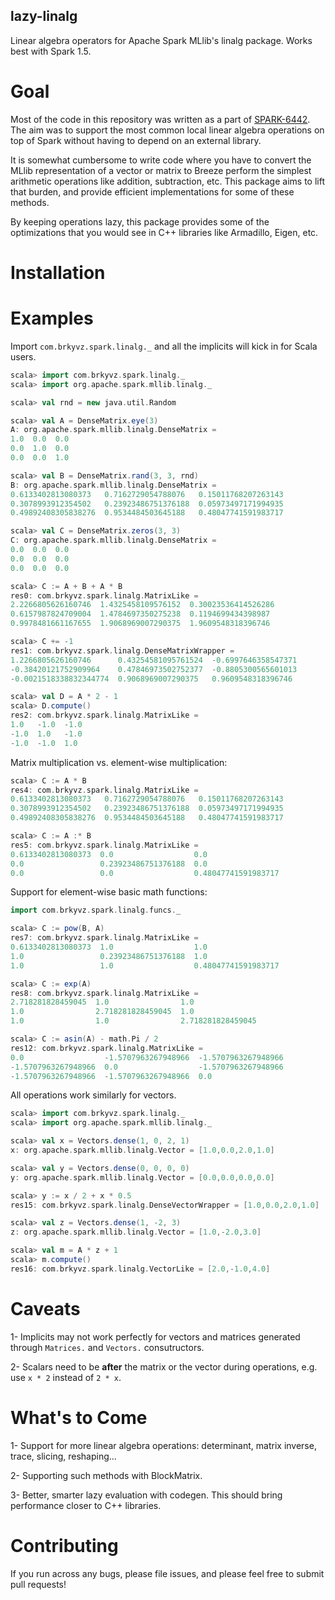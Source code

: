 lazy-linalg
-----------

Linear algebra operators for Apache Spark MLlib's linalg package. Works best with Spark 1.5.

Goal
====

Most of the code in this repository was written as a part of
[SPARK-6442](https://issues.apache.org/jira/browse/SPARK-6442). The aim was to support the most
common local linear algebra operations on top of Spark without having to depend on an external
library.

It is somewhat cumbersome to write code where you have to convert the MLlib representation of a
vector or matrix to Breeze perform the simplest arithmetic operations like addition, subtraction, etc.
This package aims to lift that burden, and provide efficient implementations for some of these methods.

By keeping operations lazy, this package provides some of the optimizations that you would see
in C++ libraries like Armadillo, Eigen, etc.

Installation
============



Examples
========

Import `com.brkyvz.spark.linalg._` and all the implicits will kick in for Scala users.

```scala
scala> import com.brkyvz.spark.linalg._
scala> import org.apache.spark.mllib.linalg._

scala> val rnd = new java.util.Random

scala> val A = DenseMatrix.eye(3)
A: org.apache.spark.mllib.linalg.DenseMatrix =
1.0  0.0  0.0
0.0  1.0  0.0
0.0  0.0  1.0

scala> val B = DenseMatrix.rand(3, 3, rnd)
B: org.apache.spark.mllib.linalg.DenseMatrix =
0.6133402813080373   0.7162729054788076   0.15011768207263143
0.3078993912354502   0.23923486751376188  0.05973497171994935
0.49892408305838276  0.9534484503645188   0.48047741591983717

scala> val C = DenseMatrix.zeros(3, 3)
C: org.apache.spark.mllib.linalg.DenseMatrix =
0.0  0.0  0.0
0.0  0.0  0.0
0.0  0.0  0.0

scala> C := A + B + A * B
res0: com.brkyvz.spark.linalg.MatrixLike =
2.2266805626160746  1.4325458109576152  0.30023536414526286
0.6157987824709004  1.4784697350275238  0.1194699434398987
0.9978481661167655  1.9068969007290375  1.9609548318396746

scala> C += -1
res1: com.brkyvz.spark.linalg.DenseMatrixWrapper =
1.2266805626160746      0.43254581095761524  -0.6997646358547371
-0.38420121752909964    0.47846973502752377  -0.8805300565601013
-0.0021518338832344774  0.9068969007290375   0.9609548318396746

scala> val D = A * 2 - 1
scala> D.compute()
res2: com.brkyvz.spark.linalg.MatrixLike =
1.0   -1.0  -1.0
-1.0  1.0   -1.0
-1.0  -1.0  1.0
```

Matrix multiplication vs. element-wise multiplication:

```scala
scala> C := A * B
res4: com.brkyvz.spark.linalg.MatrixLike =
0.6133402813080373   0.7162729054788076   0.15011768207263143
0.3078993912354502   0.23923486751376188  0.05973497171994935
0.49892408305838276  0.9534484503645188   0.48047741591983717

scala> C := A :* B
res5: com.brkyvz.spark.linalg.MatrixLike =
0.6133402813080373  0.0                  0.0
0.0                 0.23923486751376188  0.0
0.0                 0.0                  0.48047741591983717
```

Support for element-wise basic math functions:

```scala
import com.brkyvz.spark.linalg.funcs._

scala> C := pow(B, A)
res7: com.brkyvz.spark.linalg.MatrixLike =
0.6133402813080373  1.0                  1.0
1.0                 0.23923486751376188  1.0
1.0                 1.0                  0.48047741591983717

scala> C := exp(A)
res8: com.brkyvz.spark.linalg.MatrixLike =
2.718281828459045  1.0                1.0
1.0                2.718281828459045  1.0
1.0                1.0                2.718281828459045

scala> C := asin(A) - math.Pi / 2
res12: com.brkyvz.spark.linalg.MatrixLike =
0.0                  -1.5707963267948966  -1.5707963267948966
-1.5707963267948966  0.0                  -1.5707963267948966
-1.5707963267948966  -1.5707963267948966  0.0
```

All operations work similarly for vectors.

```scala
scala> import com.brkyvz.spark.linalg._
scala> import org.apache.spark.mllib.linalg._

scala> val x = Vectors.dense(1, 0, 2, 1)
x: org.apache.spark.mllib.linalg.Vector = [1.0,0.0,2.0,1.0]

scala> val y = Vectors.dense(0, 0, 0, 0)
y: org.apache.spark.mllib.linalg.Vector = [0.0,0.0,0.0,0.0]

scala> y := x / 2 + x * 0.5
res15: com.brkyvz.spark.linalg.DenseVectorWrapper = [1.0,0.0,2.0,1.0]

scala> val z = Vectors.dense(1, -2, 3)
z: org.apache.spark.mllib.linalg.Vector = [1.0,-2.0,3.0]

scala> val m = A * z + 1
scala> m.compute()
res16: com.brkyvz.spark.linalg.VectorLike = [2.0,-1.0,4.0]
```

Caveats
=======

1- Implicits may not work perfectly for vectors and matrices generated through `Matrices.` and
`Vectors.` consutructors.

2- Scalars need to be **after** the matrix or the vector during operations, e.g. use `x * 2` instead
 of `2 * x`.

What's to Come
==============

1- Support for more linear algebra operations: determinant, matrix inverse, trace, slicing,
reshaping...

2- Supporting such methods with BlockMatrix.

3- Better, smarter lazy evaluation with codegen. This should bring performance closer to C++
 libraries.


Contributing
============

If you run across any bugs, please file issues, and please feel free to submit pull requests!


